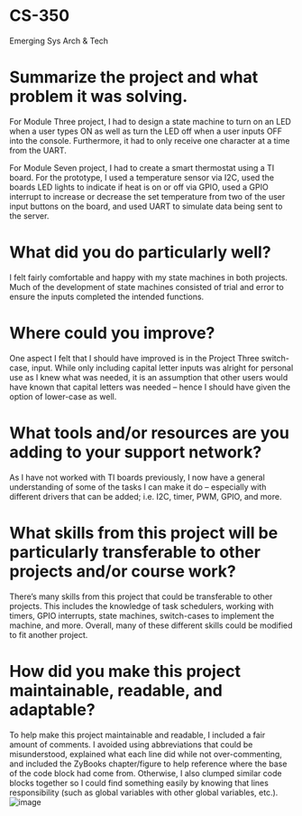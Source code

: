 # CS-350
Emerging Sys Arch &amp; Tech


# Summarize the project and what problem it was solving.
For Module Three project, I had to design a state machine to turn on an LED when a user types ON as well as turn the LED off when a user inputs OFF into the console. Furthermore, it had to only receive one character at a time from the UART.

For Module Seven project, I had to create a smart thermostat using a TI board. For the prototype, I used a temperature sensor via I2C, used the boards LED lights to indicate if heat is on or off via GPIO, used a GPIO interrupt to increase or decrease the set temperature from two of the user input buttons on the board, and used UART to simulate data being sent to the server. 

# What did you do particularly well?
I felt fairly comfortable and happy with my state machines in both projects. Much of the development of state machines consisted of trial and error to ensure the inputs completed the intended functions. 

# Where could you improve?
One aspect I felt that I should have improved is in the Project Three switch-case, input. While only including capital letter inputs was alright for personal use as I knew what was needed, it is an assumption that other users would have known that capital letters was needed – hence I should have given the option of lower-case as well. 

# What tools and/or resources are you adding to your support network?
As I have not worked with TI boards previously, I now have a general understanding of some of the tasks I can make it do –  especially with different drivers that can be added; i.e. I2C, timer, PWM, GPIO, and more. 

# What skills from this project will be particularly transferable to other projects and/or course work?
There’s many skills from this project that could be transferable to other projects.  This includes the knowledge of task schedulers, working with timers, GPIO interrupts, state machines, switch-cases to implement the machine, and more. Overall, many of these different skills could be modified to fit another project. 

# How did you make this project maintainable, readable, and adaptable?
To help make this project maintainable and readable, I included a fair amount of comments. I avoided using abbreviations that could be misunderstood, explained what each line did while not over-commenting, and included the ZyBooks chapter/figure to help reference where the base of the code block had come from. Otherwise, I also clumped similar code blocks together so I could find something easily by knowing that lines responsibility (such as global variables with other global variables, etc.). 
![image](https://user-images.githubusercontent.com/73367317/164950678-7db18d27-6d1e-4418-9efc-c6f1c04d7c41.png)
